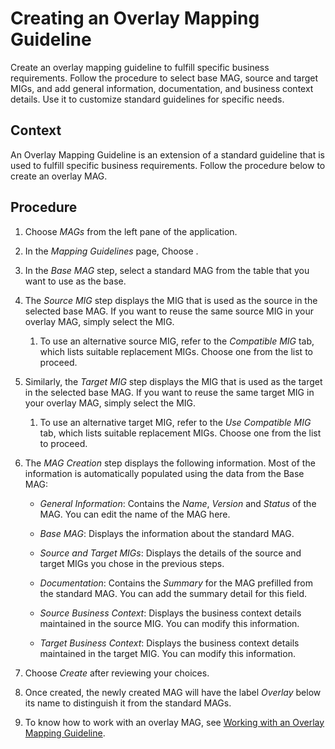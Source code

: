 <!-- loio3e550b1321374b8c815d21eedb7b695e -->

# Creating an Overlay Mapping Guideline

Create an overlay mapping guideline to fulfill specific business requirements. Follow the procedure to select base MAG, source and target MIGs, and add general information, documentation, and business context details. Use it to customize standard guidelines for specific needs.



## Context

An Overlay Mapping Guideline is an extension of a standard guideline that is used to fulfill specific business requirements. Follow the procedure below to create an overlay MAG.



<a name="loio3e550b1321374b8c815d21eedb7b695e__steps_uhb_1tx_ncb"/>

## Procedure

1.  Choose *MAGs* from the left pane of the application.

2.  In the *Mapping Guidelines* page, Choose .

3.  In the *Base MAG* step, select a standard MAG from the table that you want to use as the base.

4.  The *Source MIG* step displays the MIG that is used as the source in the selected base MAG. If you want to reuse the same source MIG in your overlay MAG, simply select the MIG.

    1.  To use an alternative source MIG, refer to the *Compatible MIG* tab, which lists suitable replacement MIGs. Choose one from the list to proceed.


5.  Similarly, the *Target MIG* step displays the MIG that is used as the target in the selected base MAG. If you want to reuse the same target MIG in your overlay MAG, simply select the MIG.

    1.  To use an alternative target MIG, refer to the *Use Compatible MIG* tab, which lists suitable replacement MIGs. Choose one from the list to proceed.


6.  The *MAG Creation* step displays the following information. Most of the information is automatically populated using the data from the Base MAG:

    -   *General Information*: Contains the *Name*, *Version* and *Status* of the MAG. You can edit the name of the MAG here.

    -   *Base MAG*: Displays the information about the standard MAG.
    -   *Source and Target MIGs*: Displays the details of the source and target MIGs you chose in the previous steps.
    -   *Documentation*: Contains the *Summary* for the MAG prefilled from the standard MAG. You can add the summary detail for this field.
    -   *Source Business Context*: Displays the business context details maintained in the source MIG. You can modify this information.
    -   *Target Business Context*: Displays the business context details maintained in the target MIG. You can modify this information.

7.  Choose *Create* after reviewing your choices.

8.  Once created, the newly created MAG will have the label *Overlay* below its name to distinguish it from the standard MAGs.

9.  To know how to work with an overlay MAG, see [Working with an Overlay Mapping Guideline](working-with-an-overlay-mapping-guideline-e0ba4a7.md).


